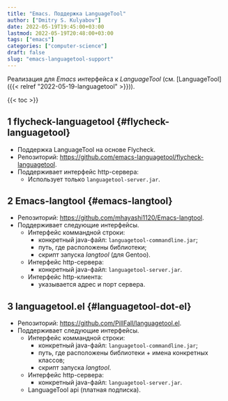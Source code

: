 ```yaml
---
title: "Emacs. Поддержка LanguageTool"
author: ["Dmitry S. Kulyabov"]
date: 2022-05-19T19:45:00+03:00
lastmod: 2022-05-19T20:48:00+03:00
tags: ["emacs"]
categories: ["computer-science"]
draft: false
slug: "emacs-languagetool-support"
---
```


Реализация для _Emacs_ интерфейса к _LanguageTool_ (см. [LanguageTool]({{< relref "2022-05-19-languagetool" >}})).

<!--more-->

{{< toc >}}


## <span class="section-num">1</span> flycheck-languagetool {#flycheck-languagetool}

-   Поддержка LanguageTool на основе Flycheck.
-   Репозиторий: <https://github.com/emacs-languagetool/flycheck-languagetool>.
-   Поддерживает интерфейс http-сервера:
    -   Использует только `languagetool-server.jar`.


## <span class="section-num">2</span> Emacs-langtool {#emacs-langtool}

-   Репозиторий: <https://github.com/mhayashi1120/Emacs-langtool>.
-   Поддерживает следующие интерфейсы.
    -   Интерфейс коммандной строки:
        -   конкретный java-файл: `languagetool-commandline.jar`;
        -   путь, где расположены библиотеки;
        -   скрипт запуска _langtool_ (для Gentoo).
    -   Интерфейс http-сервера:
        -   конкретный java-файл: `languagetool-server.jar`.
    -   Интерфейс http-клиента:
        -   указывается адрес и порт сервера.


## <span class="section-num">3</span> languagetool.el {#languagetool-dot-el}

-   Репозиторий: <https://github.com/PillFall/languagetool.el>.
-   Поддерживает следующие интерфейсы.
    -   Интерфейс коммандной строки:
        -   конкретный java-файл: `languagetool-commandline.jar`;
        -   путь, где расположены библиотеки + имена конкретных классов;
        -   скрипт запуска _langtool_.
    -   Интерфейс http-сервера:
        -   конкретный java-файл: `languagetool-server.jar`.
    -   LanguageTool api (платная подписка).
